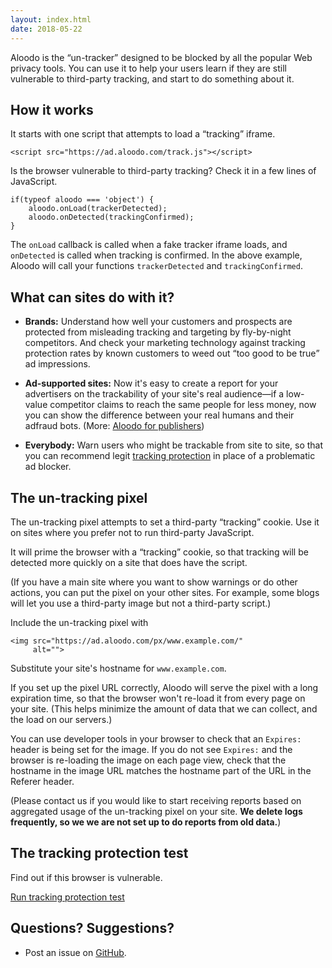 ```yaml
---
layout: index.html
date: 2018-05-22
---
```


Aloodo is the <q>un-tracker</q> designed to be blocked
by all the popular Web privacy tools.  You can use it
to help your users learn if they are still vulnerable
to third-party tracking, and start to do something
about it.

## How it works

It starts with one script that attempts to load a
<q>tracking</q> iframe.

	<script src="https://ad.aloodo.com/track.js"></script>

Is the browser vulnerable to third-party tracking?  Check it in
a few lines of JavaScript. 

	if(typeof aloodo === 'object') {
		aloodo.onLoad(trackerDetected);
		aloodo.onDetected(trackingConfirmed);
	}

The `onLoad` callback is called when a fake tracker
iframe loads, and `onDetected` is called when tracking
is confirmed.  In the above example, Aloodo will call your
functions `trackerDetected` and `trackingConfirmed`.


## What can sites do with it?

 * **Brands:** Understand how well your customers
   and prospects are protected from misleading
   tracking and targeting by fly-by-night competitors.
   And check your marketing technology against
   tracking protection rates by known customers to
   weed out <q>too good to be true</q> ad impressions.

 * **Ad-supported sites:** Now it's easy to create a
   report for your advertisers on the trackability
   of your site's real audience&mdash;if a low-value
   competitor claims to reach the same people for less
   money, now you can show the difference between
   your real humans and their adfraud bots. (More:
   [Aloodo for publishers](/publishers/))

 * **Everybody:** Warn users who might be trackable
   from site to site, so that you can recommend legit
   [tracking protection](/protection/) in place of
   a problematic ad blocker.


## The un-tracking pixel

The un-tracking pixel attempts to set a third-party
<q>tracking</q> cookie.  Use it on sites where you prefer
not to run third-party JavaScript.

It will prime the browser with a <q>tracking</q>
cookie, so that tracking will be detected more quickly
on a site that does have the script.

(If you have a main site where you want to show
warnings or do other actions, you can put the pixel on
your other sites. For example, some blogs will let you
use a third-party image but not a third-party script.)

Include the un-tracking pixel with

	<img src="https://ad.aloodo.com/px/www.example.com/"
	     alt="">

Substitute your site's hostname for `www.example.com`.

If you set up the pixel URL correctly, Aloodo will
serve the pixel with a long expiration time, so
that the browser won't re-load it from every page on
your site.  (This helps minimize the amount of data
that we can collect, and the load on our servers.)

You can use developer tools in your browser to check
that an `Expires:` header is being set for the image.
If you do not see `Expires:` and the browser is
re-loading the image on each page view, check that
the hostname in the image URL matches the hostname
part of the URL in the Referer header.

(Please contact us if you would like to start receiving
reports based on aggregated usage of the un-tracking
pixel on your site.  **We delete logs frequently, so
we we are not set up to do reports from old data.**)

## The tracking protection test

Find out if this browser is vulnerable.

<p><a class="button" target="_blank" href="https://test.aloodo.click/">Run tracking protection test</a></p>

## Questions? Suggestions?

 * Post an issue on [GitHub](https://github.com/Aloodo/).


